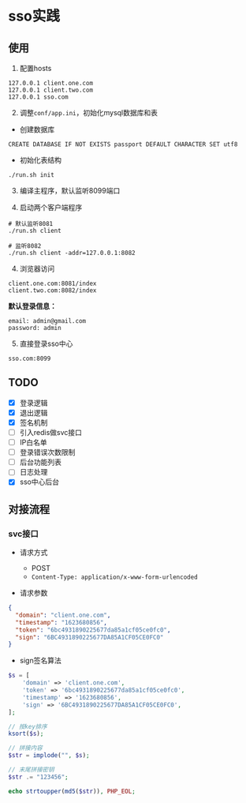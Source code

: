 # sso实践

## 使用
1. 配置hosts
```etc
127.0.0.1 client.one.com
127.0.0.1 client.two.com
127.0.0.1 sso.com
```

2. 调整`conf/app.ini`，初始化mysql数据库和表
* 创建数据库
  
`CREATE DATABASE IF NOT EXISTS passport DEFAULT CHARACTER SET utf8`

* 初始化表结构
```shell
./run.sh init
```

3. 编译主程序，默认监听8099端口

4. 启动两个客户端程序
```shell
# 默认监听8081
./run.sh client

# 监听8082
./run.sh client -addr=127.0.0.1:8082
```

4. 浏览器访问
```
client.one.com:8081/index
client.two.com:8082/index
```

**默认登录信息：**
```
email: admin@gmail.com
password: admin
```

5. 直接登录sso中心
```
sso.com:8099
```

## TODO
- [X] 登录逻辑
- [X] 退出逻辑
- [X] 签名机制
- [ ] 引入redis做svc接口
- [ ] IP白名单
- [ ] 登录错误次数限制
- [ ] 后台功能列表
- [ ] 日志处理
- [X] sso中心后台

## 对接流程
### svc接口
* 请求方式
  * POST
  * `Content-Type: application/x-www-form-urlencoded`


* 请求参数

```json
{
  "domain": "client.one.com",
  "timestamp": "1623680856",
  "token": "6bc4931890225677da85a1cf05ce0fc0",
  "sign": "6BC4931890225677DA85A1CF05CE0FC0"
}
```

* sign签名算法
```php
$s = [
    'domain' => 'client.one.com',
    'token' => '6bc4931890225677da85a1cf05ce0fc0',
    'timestamp' => '1623680856',
    'sign' => '6BC4931890225677DA85A1CF05CE0FC0',
];

// 按key排序
ksort($s);

// 拼接内容
$str = implode("", $s);

// 末尾拼接密钥
$str .= "123456";

echo strtoupper(md5($str)), PHP_EOL;
```
